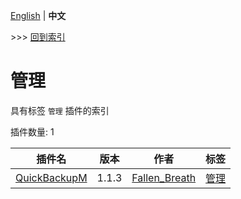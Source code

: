 [English](readme.md) | **中文**

\>\>\> [回到索引](/readme-zh_cn.md)

# 管理

具有标签 `管理` 插件的索引

插件数量: 1

| 插件名 | 版本 | 作者 | 标签 |
| --- | --- | --- | --- |
| [QuickBackupM](/plugins/quick_backup_multi/readme-zh_cn.md) | 1.1.3 | [Fallen_Breath](https://github.com/Fallen-Breath) | [管理](/labels/management/readme-zh_cn.md) |

